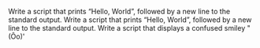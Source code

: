 Write a script that prints “Hello, World”, followed by a new line to the standard output.
 Write a script that prints “Hello, World”, followed by a new line to the standard output.
Write a script that displays a confused smiley "(Ôo)'

